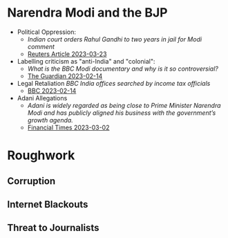 # Narendra Modi and the BJP
* Political Oppression:
    * *Indian court orders Rahul Gandhi to two years in jail for Modi comment*
    * [Reuters Article 2023-03-23](https://www.reuters.com/world/india/indian-court-convicts-gandhi-defamation-gives-two-year-sentence-2023-03-23/)
* Labelling criticism as "anti-India" and "colonial":
  * *What is the BBC Modi documentary and why is it so controversial?*
  * [The Guardian 2023-02-14](https://www.theguardian.com/world/2023/feb/14/why-is-bbc-report-on-narendra-modis-handling-of-sectarian-riots-in-2002-so-controversial)
* Legal Retaliation
  *BBC India offices searched by income tax officials*
  * [BBC 2023-02-14](https://www.bbc.com/news/world-asia-india-64634711.amp)
* Adani Allegations
  * *Adani is widely regarded as being close to Prime Minister Narendra Modi and has publicly aligned his business with the government’s growth agenda.*
  * [Financial Times 2023-03-02](https://www.ft.com/content/578df2dc-71d7-4ca3-aaff-7db4d52a38fc) 

# Roughwork
## Corruption

## Internet Blackouts

## Threat to Journalists

